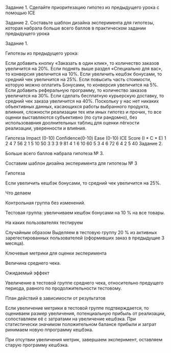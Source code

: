 Задание 1. Сделайте приоритезацию гипотез из предыдущего урока с помощью ICE

Задание 2. Составьте шаблон дизайна эксперимента для гипотезы, которая набрала больше всего баллов в практическом задании предыдущего урока

Задание 1.

Гипотезы из предыдущего урока:

Если добавить кнопку «Заказать в один клик», то количество заказов увеличится на 20%.
Если поднять выше раздел «Специально для вас», то конверсия увеличится на 10%.
Если увеличить кешбэк бонусами, то средний чек увеличится на 25%.
Если повысить часть стоимости, которую можно оплатить Бонусами, то конверсия увеличится на 5%.
Если добавить реферальную программу, то количество заказов увеличится на 30%.
Если сделать бесплатную курьерскую доставку, то средний чек заказа увеличится на 40%.
Поскольку у нас нет никаких объективных данных, касающихся работы выбранного продукта, влияния, сложности реализации тех или иных гипотез и прочих, то все оценки выставляются субъективно (по сути рандомно), без использовавния доолнительных таблиц для оценки лёгкости реализации, уверенности и влияния.

Гипотеза	Impact (0-10)	Confidence(0-10)	Ease (0-10)	ICE Score (I * C * E)
1	2	4	7	56
2	1	5	10	50
3	3	3	9	81
4	1	6	10	60
5	3	4	6	72
6	4	2	5	40
Задание 2.

Больше всего баллов набрала гипотеза № 3.

Составим шаблон дизайна эксперимента для гипотезы № 3

Гипотеза

Если увеличить кешбэк бонусами, то средний чек увеличится на 25%.

Что делаем

Контрольная группа без изменений.

Тестовая группа: увеличиваем кешбэк бонусами на 10 % на все товары.

На каких пользователях тестируем

Случайным образом Выделяем в тестовую группу 20 % из активных зарегестированных пользователей (оформивших заказ в предыдущие 3 месяца).

Ключевые метрики для оценки эксперимента

Величина среднего чека.

Ожидаемый эффект

Увеличение в тестовой группе среднего чека, относительно предущего периода, равного по продолжительности тестовому.

План действий в зависимости от результатов

Если увеличение метрики в тестовой группе подтверждается, то оцениваем размер увеличения, потенциальную прибыль от реализации, сопоставляем её с затратами на увеличение кешбэка. При статистически значимом положительном балансе прибыли и затрат ринимаем новую ппрограмму кешбэка.

При отсутвии увеличения метрик, завершаем эксперимент, оставляем старую программу кешбэка.